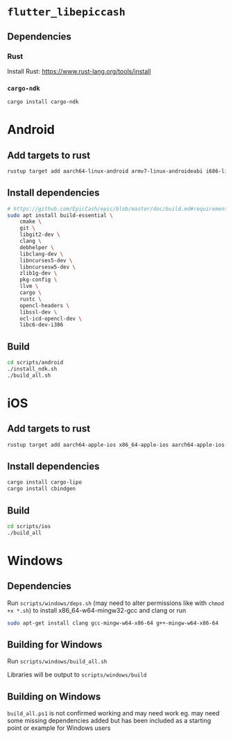 
# `flutter_libepiccash`
## Dependencies
### Rust
Install Rust: https://www.rust-lang.org/tools/install

### `cargo-ndk`
```sh
cargo install cargo-ndk
```

# Android
## Add targets to rust
```sh
rustup target add aarch64-linux-android armv7-linux-androideabi i686-linux-android
```

## Install dependencies
```sh
# https://github.com/EpicCash/epic/blob/master/doc/build.md#requirements
sudo apt install build-essential \
	cmake \
	git \
	libgit2-dev \
	clang \
	debhelper \
	libclang-dev \
	libncurses5-dev \
	libncursesw5-dev \
	zlib1g-dev \
	pkg-config \
	llvm \
	cargo \
	rustc \
	opencl-headers \
	libssl-dev \
	ocl-icd-opencl-dev \
	libc6-dev-i386
```

## Build
```sh
cd scripts/android
./install_ndk.sh
./build_all.sh
```

# iOS
## Add targets to rust
```sh
rustup target add aarch64-apple-ios x86_64-apple-ios aarch64-apple-ios-sim
```

## Install dependencies
```sh
cargo install cargo-lipo
cargo install cbindgen
```

## Build
```sh
cd scripts/ios
./build_all
```

# Windows
## Dependencies
Run `scripts/windows/deps.sh` (may need to alter permissions like with `chmod +x *.sh`) to install x86_64-w64-mingw32-gcc and clang or run
```sh
sudo apt-get install clang gcc-mingw-w64-x86-64 g++-mingw-w64-x86-64
```

## Building for Windows
Run `scripts/windows/build_all.sh`

Libraries will be output to `scripts/windows/build`

## Building on Windows
`build_all.ps1` is not confirmed working and may need work eg. may need some missing dependencies added but has been included as a starting point or example for Windows users
